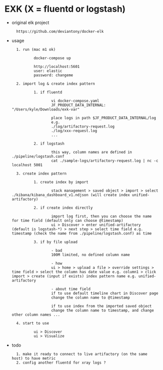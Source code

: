 
# EXK (X = fluentd or logstash)

- original elk project

        https://github.com/deviantony/docker-elk

- usage

        1. run (mac m1 ok)

                docker-compose up

                http://localhost:5601
                user: elastic
                password: changeme

        2. import log & create index pattern

                1. if fluentd

                        vi docker-compose.yaml
                        JF_PRODUCT_DATA_INTERNAL: "/Users/kyle/Downloads/exk-var"
                        
                        place logs in path $JF_PRODUCT_DATA_INTERNAL/log
                        e.g.
                        ./log/artifactory-request.log
                        ./log/xxx-request.log
                        ...

                2. if logstash
                
                        this way, column names are defined in ./pipeline/logstash.conf        
                        cat ./sample-logs/artifactory-request.log | nc -c localhost 5001

        3. create index pattern

                1. create index by import
                
                        stack management > saved object > import > select ./kibana/kibana_dashboard_v1.ndjson (will create index unified-artifactory)
                
                2. if create index directly
                
                        import log first, then you can choose the name for time field (default only can choose @timestamp)
                        ui > Discover > enter unified-artifactory (default is logstash-*) > next step > select time field e.g. timestamp (check the name from ./pipeline/logstash.conf) as time

                3. if by file upload

                        - bad
                        100M limited, no defined column name

                        - how
                        ui > home > upload a file > override settings > time field > select the column has date value e.g. column1 > click import > create (input if exists) index pattern name e.g. unified-artifactory

                        - about time field
                        if to use default timeline chart in Discover page 
                        change the column name to @timestamp

                        if to use index from the imported saved object
                        change the column name to timestamp, and change other column names ...
                
        4. start to use

                ui > Discover
                ui > Visualize

- todo

        1. make it ready to connect to live artifactory (on the same host) to have metric
        2. config another fluentd for xray logs ? 

        



